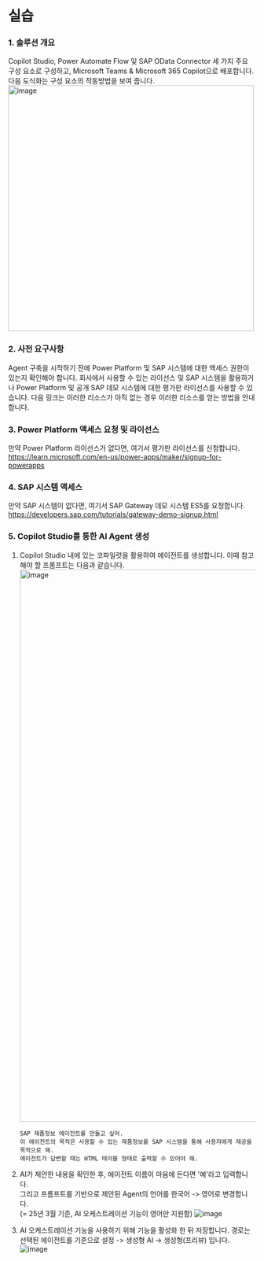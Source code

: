실습
===
### 1. 솔루션 개요
Copilot Studio, Power Automate Flow 및 SAP OData Connector 세 가지 주요 구성 요소로 구성하고, Microsoft Teams & Microsoft 365 Copilot으로 배포합니다. 다음 도식화는 구성 요소의 작동방법을 보여 줍니다.<br> <img width="500" alt="image" src="https://github.com/user-attachments/assets/c981bfd2-f23d-4b21-8a5c-e063787cf6fa" />

### 2. 사전 요구사항
Agent 구축을 시작하기 전에 Power Platform 및 SAP 시스템에 대한 액세스 권한이 있는지 확인해야 합니다. 회사에서 사용할 수 있는 라이선스 및 SAP 시스템을 활용하거나 Power Platform 및 공개 SAP 데모 시스템에 대한 평가판 라이선스를 사용할 수 있습니다. 다음 링크는 이러한 리소스가 아직 없는 경우 이러한 리소스를 얻는 방법을 안내합니다.

### 3. Power Platform 액세스 요청 및 라이선스
만약 Power Platform 라이선스가 없다면, 여기서 평가판 라이선스를 신청합니다.<br>https://learn.microsoft.com/en-us/power-apps/maker/signup-for-powerapps

### 4. SAP 시스템 액세스
만약 SAP 시스템이 없다면, 여기서 SAP Gateway 데모 시스템 ES5를 요청합니다.<br>https://developers.sap.com/tutorials/gateway-demo-signup.html

### 5. Copilot Studio를 통한 AI Agent 생성
1. Copilot Studio 내에 있는 코파일럿을 활용하여 에이전트를 생성합니다. 이때 참고해야 할 프롬프트는 다음과 같습니다.
   <img width="1123" alt="image" src="https://github.com/user-attachments/assets/9e353d9f-de0d-452d-a133-07d969d2043b" />
   ```
   SAP 제품정보 에이전트를 만들고 싶어. 
   이 에이전트의 목적은 사용할 수 있는 제품정보를 SAP 시스템을 통해 사용자에게 제공을 목적으로 해. 
   에이전트가 답변할 때는 HTML 테이블 형태로 출력할 수 있어야 해.
   ```
2. AI가 제안한 내용을 확인한 후, 에이전트 이름이 마음에 든다면 '예'라고 입력합니다.<br>그리고 프롬프트를 기반으로 제안된 Agent의 언어를 한국어 -> 영어로 변경합니다.
   <br>(= 25년 3월 기준, AI 오케스트레이션 기능이 영어만 지원함)
   ![image](https://github.com/user-attachments/assets/fe82ff69-b6a4-480c-b41e-905df19ecc98)


4. AI 오케스트레이션 기능을 사용하기 위해 기능을 활성화 한 뒤 저장합니다.
   경로는 선택된 에이전트를 기준으로 설정 -> 생성형 AI -> 생성형(프리뷰) 입니다.
![image](https://github.com/user-attachments/assets/f1e51344-f76c-4fdd-bee4-f3b3d721b901)

